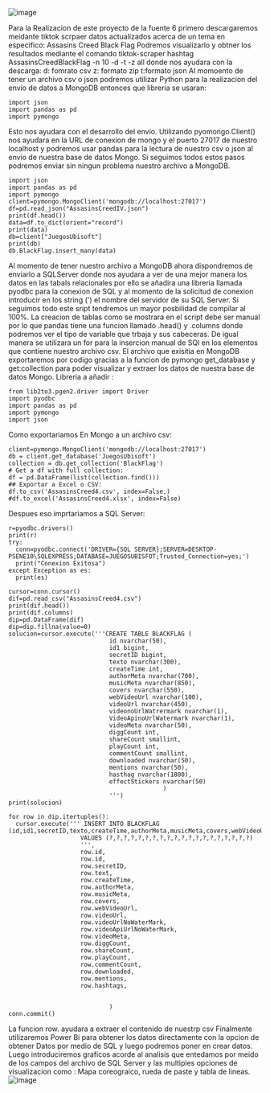 
![image](https://user-images.githubusercontent.com/74840012/156655478-4edef9d6-aaf2-4577-be06-9da5213f9cbc.PNG)

Para la Realizacion de este proyecto de la fuente 6 primero descargaremos meidante tiktok scrpaer datos actualizados acerca de un tema en especifico: Assasins Creed Black Flag
Podremos visualizarlo y obtner los resultados mediante el comando tiktok-scraper hashtag AssasinsCreedBlackFlag -n 10 -d -t -z all donde nos ayudara con la descarga:
d: fomrato csv
z: formato zip
t:formato json
Al momoento de tener un archivo csv o json podremos utilizar Python para la realizacion del envio de datos a MongoDB entonces que libreria se usaran:
```
import json
import pandas as pd
import pymongo
```
Esto nos ayudara con el desarrollo del envio. Utilizando pyomongo.Client() nos ayudara en la URL de conexion de mongo y el puerto 27017 de nuestro localhost y podremos usar pandas para la lectura de nuestro csv o json al envio de nuestra base de datos Mongo. Si seguimos todos estos pasos podremos enviar sin ningun problema nuestro archivo a MongoDB.
```
import json
import pandas as pd
import pymongo
client=pymongo.MongoClient('mongodb://localhost:27017')
df=pd.read_json("AssasinsCreedIV.json")
print(df.head())
data=df.to_dict(orient="record")
print(data)
db=client["JuegosUbisoft"]
print(db)
db.BlackFlag.insert_many(data)

```
Al momento de tener nuestro archivo a MongoDB ahora dispondremos de enviarlo a SQLServer donde nos ayudara a ver de una mejor manera los datos en las tabals relacionales por ello se añadira una libreria llamada pyodbc para la conexion de SQL y al momento de la solicitud de conexion introducir en los string (') el nombre del servidor de su SQL Server.
Si seguimos todo este sript tendremos un mayor posbilidad de compilar al 100%. La creacion de tablas como se mostrara en el script debe ser manual por lo que pandas tiene una funcion llamado .head() y .columns donde podremos ver el tipo de variable que trbaja y sus cabeceras. De igual manera se utilizara un for para la insercion manual de SQl en los elementos que contiene nuestro archivo csv.
El archivo que exisitia en MongoDB exportaremos por codigo gracias a la funcion de pymongo get_database y get:collection para poder visualizar y extraer los datos de nuestra base de datos Mongo.
Libreria a  añadir :
```
from lib2to3.pgen2.driver import Driver
import pyodbc
import pandas as pd
import pymongo
import json
```
Como exportariamos En Mongo a un archivo csv:
```
client=pymongo.MongoClient('mongodb://localhost:27017')
db = client.get_database('JuegosUbisoft')
collection = db.get_collection('BlackFlag')
# Get a df with full collection:
df = pd.DataFrame(list(collection.find()))
## Exportar a Excel o CSV:
df.to_csv('AssasinsCreed4.csv', index=False,)
#df.to_excel('AssasinsCreed4.xlsx', index=False)
```
Despues eso imprtariamos a SQL Server:
```
r=pyodbc.drivers()
print(r)
try:
  conn=pyodbc.connect('DRIVER={SQL SERVER};SERVER=DESKTOP-PSENE10\SQLEXPRESS;DATABASE=JUEGOSUBISFOT;Trusted_Connection=yes;')
  print("Conexion Exitosa")
except Exception as es:
  print(es)

cursor=conn.cursor()
dif=pd.read_csv("AssasinsCreed4.csv")
print(dif.head())
print(dif.columns)
dip=pd.DataFrame(dif)
dip=dip.fillna(value=0)
solucion=cursor.execute('''CREATE TABLE BLACKFLAG (
                            id nvarchar(50),
                            id1 bigint,
                            secretID bigint,
                            texto nvarchar(300),
                            createTime int,
                            authorMeta nvarchar(700),
                            musicMeta nvarchar(850),
                            covers nvarchar(550),
                            webVideoUrl nvarchar(100),
                            videoUrl nvarchar(450),
                            videonoUrlWatrermark nvarchar(1),
                            VideoApinoUrlWatermark nvarchar(1),
                            videoMeta nvarchar(50),
                            diggCount int,
                            shareCount smallint,
                            playCount int,
                            commentCount smallint,
                            downloaded nvarchar(50),
                            mentions nvarchar(50),
                            hasthag nvarchar(1800),
                            effectStickers nvarchar(50) 
                                           )
                            ''')
print(solucion)

for row in dip.itertuples():
  cursor.execute(''' INSERT INTO BLACKFLAG (id,id1,secretID,texto,createTime,authorMeta,musicMeta,covers,webVideoUrl,videoUrl,videonoUrlWatrermark,VideoApinoUrlWatermark,videoMeta,diggCount,shareCount,playCount,commentCount,downloaded,mentions,hasthag)
                    VALUES (?,?,?,?,?,?,?,?,?,?,?,?,?,?,?,?,?,?,?,?)
                    ''', 
                    row.id,
                    row.id,
                    row.secretID,
                    row.text,
                    row.createTime,
                    row.authorMeta,
                    row.musicMeta,
                    row.covers,
                    row.webVideoUrl,
                    row.videoUrl,
                    row.videoUrlNoWaterMark,
                    row.videoApiUrlNoWaterMark,
                    row.videoMeta,
                    row.diggCount,
                    row.shareCount,
                    row.playCount,
                    row.commentCount,
                    row.downloaded,
                    row.mentions,
                    row.hashtags,
                    

                            )
conn.commit()
```
La funcion row. ayudara a extraer el contenido de nuestrp csv
Finalmente utilizaremos Power Bi para obtener los datos directamente con la opcion de obtener Datos por medio de SQL y luego podremos poner en crear datos. Luego introduciremos graficos acorde al analisis que entedamos por meido de los campos del archivo de SQL Server y las multiples opciones de visualizacion como : Mapa coreograico, rueda de paste y tabla de lineas.
![image](https://user-images.githubusercontent.com/75078028/156794130-2cfbb45f-f00e-4d5c-a4e5-4b66cd215a9e.png)
